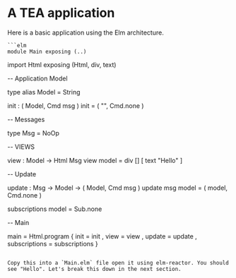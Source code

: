 # A TEA application

Here is a basic application using the Elm architecture. 

    ```elm
    module Main exposing (..)

import Html exposing (Html, div, text)


-- Application Model


type alias Model =
    String


init : ( Model, Cmd msg )
init =
    ( "", Cmd.none )

-- Messages


type Msg
    = NoOp


-- VIEWS


view : Model -> Html Msg
view model =
    div [] [ text "Hello" ]



-- Update


update : Msg -> Model -> ( Model, Cmd msg )
update msg model =
    ( model, Cmd.none )


subscriptions model =
    Sub.none



-- Main


main =
    Html.program
        { init = init
        , view = view
        , update = update
        , subscriptions = subscriptions
        }
```

Copy this into a `Main.elm` file open it using elm-reactor. You should see "Hello". Let's break this down in the next section.